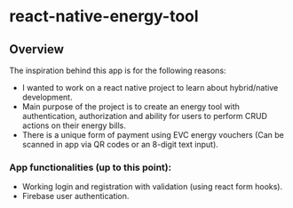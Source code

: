 # react-native-energy-tool


## Overview

The inspiration behind this app is for the following reasons:
 
* I wanted to work on a react native project to learn about hybrid/native development.
* Main purpose of the project is to create an energy tool with authentication, authorization and ability for users to perform CRUD actions on their energy bills.
* There is a unique form of payment using EVC energy vouchers (Can be scanned in app via QR codes or an 8-digit text input).

### App functionalities (up to this point):

* Working login and registration with validation (using react form hooks).
* Firebase user authentication.

 
